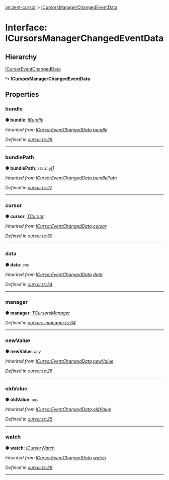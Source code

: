 [ancient-cursor](../README.md) > [ICursorsManagerChangedEventData](../interfaces/icursorsmanagerchangedeventdata.md)



# Interface: ICursorsManagerChangedEventData

## Hierarchy


 [ICursorEventChangedData](icursoreventchangeddata.md)

**↳ ICursorsManagerChangedEventData**








## Properties
<a id="bundle"></a>

###  bundle

**●  bundle**:  *[IBundle](ibundle.md)* 

*Inherited from [ICursorEventChangedData](icursoreventchangeddata.md).[bundle](icursoreventchangeddata.md#bundle)*

*Defined in [cursor.ts:28](https://github.com/AncientSouls/Cursor/blob/a4fb998/src/lib/cursor.ts#L28)*





___

<a id="bundlepath"></a>

###  bundlePath

**●  bundlePath**:  *`string`[]* 

*Inherited from [ICursorEventChangedData](icursoreventchangeddata.md).[bundlePath](icursoreventchangeddata.md#bundlepath)*

*Defined in [cursor.ts:27](https://github.com/AncientSouls/Cursor/blob/a4fb998/src/lib/cursor.ts#L27)*





___

<a id="cursor"></a>

###  cursor

**●  cursor**:  *[TCursor](../#tcursor)* 

*Inherited from [ICursorEventChangedData](icursoreventchangeddata.md).[cursor](icursoreventchangeddata.md#cursor)*

*Defined in [cursor.ts:30](https://github.com/AncientSouls/Cursor/blob/a4fb998/src/lib/cursor.ts#L30)*





___

<a id="data"></a>

###  data

**●  data**:  *`any`* 

*Inherited from [ICursorEventChangedData](icursoreventchangeddata.md).[data](icursoreventchangeddata.md#data)*

*Defined in [cursor.ts:24](https://github.com/AncientSouls/Cursor/blob/a4fb998/src/lib/cursor.ts#L24)*





___

<a id="manager"></a>

###  manager

**●  manager**:  *[TCursorsManager](../#tcursorsmanager)* 

*Defined in [cursors-manager.ts:34](https://github.com/AncientSouls/Cursor/blob/a4fb998/src/lib/cursors-manager.ts#L34)*





___

<a id="newvalue"></a>

###  newValue

**●  newValue**:  *`any`* 

*Inherited from [ICursorEventChangedData](icursoreventchangeddata.md).[newValue](icursoreventchangeddata.md#newvalue)*

*Defined in [cursor.ts:26](https://github.com/AncientSouls/Cursor/blob/a4fb998/src/lib/cursor.ts#L26)*





___

<a id="oldvalue"></a>

###  oldValue

**●  oldValue**:  *`any`* 

*Inherited from [ICursorEventChangedData](icursoreventchangeddata.md).[oldValue](icursoreventchangeddata.md#oldvalue)*

*Defined in [cursor.ts:25](https://github.com/AncientSouls/Cursor/blob/a4fb998/src/lib/cursor.ts#L25)*





___

<a id="watch"></a>

###  watch

**●  watch**:  *[ICursorWatch](icursorwatch.md)* 

*Inherited from [ICursorEventChangedData](icursoreventchangeddata.md).[watch](icursoreventchangeddata.md#watch)*

*Defined in [cursor.ts:29](https://github.com/AncientSouls/Cursor/blob/a4fb998/src/lib/cursor.ts#L29)*





___


